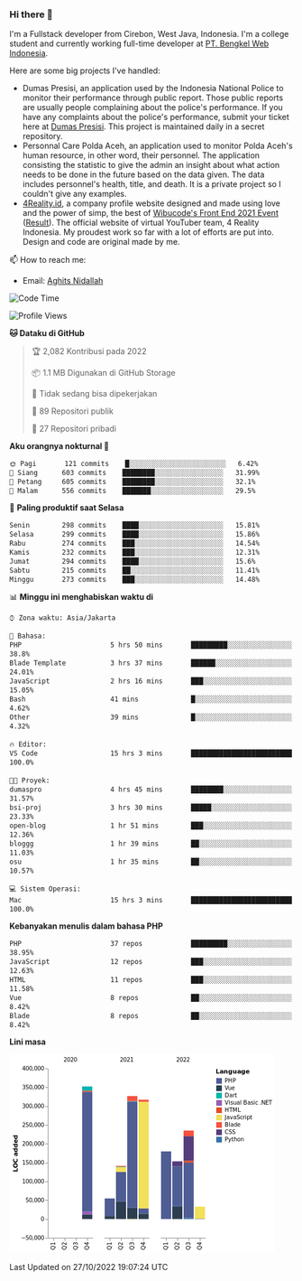 ### Hi there 👋
I'm a Fullstack developer from Cirebon, West Java, Indonesia. I'm a college student and currently working full-time developer at [PT. Bengkel Web Indonesia](https://github.com/PT-Bengkel-Web-Indonesia).

Here are some big projects I've handled:
- Dumas Presisi, an application used by the Indonesia National Police to monitor their performance through public report. Those public reports are usually people complaining about the police's performance. If you have any complaints about the police's performance, submit your ticket here at [Dumas Presisi](https://dumaspresisi.polri.go.id/dumaspro). This project is maintained daily in a secret repository.
- Personnal Care Polda Aceh, an application used to monitor Polda Aceh's human resource, in other word, their personnel. The application consisting the statistic to give the admin an insight about what action needs to be done in the future based on the data given. The data includes personnel's health, title, and death. It is a private project so I couldn't give any examples.
- [4Reality.id](https://4reality.id), a company profile website designed and made using love and the power of simp, the best of [Wibucode's Front End 2021 Event](https://github.com/wibucode02/submision-event-frontend-2021) ([Result](https://github.com/wibucode02/top-5-pemenang-event-front-end-wibucode-2021)). The official website of virtual YouTuber team, 4 Reality Indonesia. My proudest work so far with a lot of efforts are put into. Design and code are original made by me.

📫 How to reach me:
- Email: [Aghits Nidallah](mailto:yourlovelydev@gmail.com)

<!--START_SECTION:waka-->
![Code Time](http://img.shields.io/badge/Code%20Time-1%2C815%20hrs%2027%20mins-blue)

![Profile Views](http://img.shields.io/badge/Profil%20dilihat-2-blue)

**🐱 Dataku di GitHub** 

> 🏆 2,082 Kontribusi pada 2022
 > 
> 📦 1.1 MB Digunakan di GitHub Storage 
 > 
> 🚫 Tidak sedang bisa dipekerjakan
 > 
> 📜 89 Repositori publik 
 > 
> 🔑 27 Repositori pribadi  
 > 
**Aku orangnya nokturnal 🦉** 

```text
🌞 Pagi       121 commits    █░░░░░░░░░░░░░░░░░░░░░░░░   6.42% 
🌆 Siang      603 commits    ████████░░░░░░░░░░░░░░░░░   31.99% 
🌃 Petang     605 commits    ████████░░░░░░░░░░░░░░░░░   32.1% 
🌙 Malam      556 commits    ███████░░░░░░░░░░░░░░░░░░   29.5%

```
📅 **Paling produktif saat Selasa** 

```text
Senin        298 commits    ████░░░░░░░░░░░░░░░░░░░░░   15.81% 
Selasa       299 commits    ████░░░░░░░░░░░░░░░░░░░░░   15.86% 
Rabu         274 commits    ███░░░░░░░░░░░░░░░░░░░░░░   14.54% 
Kamis        232 commits    ███░░░░░░░░░░░░░░░░░░░░░░   12.31% 
Jumat        294 commits    ████░░░░░░░░░░░░░░░░░░░░░   15.6% 
Sabtu        215 commits    ██░░░░░░░░░░░░░░░░░░░░░░░   11.41% 
Minggu       273 commits    ███░░░░░░░░░░░░░░░░░░░░░░   14.48%

```


📊 **Minggu ini menghabiskan waktu di** 

```text
⌚︎ Zona waktu: Asia/Jakarta

💬 Bahasa: 
PHP                      5 hrs 50 mins       █████████░░░░░░░░░░░░░░░░   38.8% 
Blade Template           3 hrs 37 mins       ██████░░░░░░░░░░░░░░░░░░░   24.01% 
JavaScript               2 hrs 16 mins       ███░░░░░░░░░░░░░░░░░░░░░░   15.05% 
Bash                     41 mins             █░░░░░░░░░░░░░░░░░░░░░░░░   4.62% 
Other                    39 mins             █░░░░░░░░░░░░░░░░░░░░░░░░   4.32%

🔥 Editor: 
VS Code                  15 hrs 3 mins       █████████████████████████   100.0%

🐱‍💻 Proyek: 
dumaspro                 4 hrs 45 mins       ████████░░░░░░░░░░░░░░░░░   31.57% 
bsi-proj                 3 hrs 30 mins       █████░░░░░░░░░░░░░░░░░░░░   23.33% 
open-blog                1 hr 51 mins        ███░░░░░░░░░░░░░░░░░░░░░░   12.36% 
bloggg                   1 hr 39 mins        ██░░░░░░░░░░░░░░░░░░░░░░░   11.03% 
osu                      1 hr 35 mins        ██░░░░░░░░░░░░░░░░░░░░░░░   10.57%

💻 Sistem Operasi: 
Mac                      15 hrs 3 mins       █████████████████████████   100.0%

```

**Kebanyakan menulis dalam bahasa PHP** 

```text
PHP                      37 repos            █████████░░░░░░░░░░░░░░░░   38.95% 
JavaScript               12 repos            ███░░░░░░░░░░░░░░░░░░░░░░   12.63% 
HTML                     11 repos            ███░░░░░░░░░░░░░░░░░░░░░░   11.58% 
Vue                      8 repos             ██░░░░░░░░░░░░░░░░░░░░░░░   8.42% 
Blade                    8 repos             ██░░░░░░░░░░░░░░░░░░░░░░░   8.42%

```


**Lini masa**

![Chart not found](https://raw.githubusercontent.com/NikarashiHatsu/NikarashiHatsu/master/charts/bar_graph.png) 


 Last Updated on 27/10/2022 19:07:24 UTC
<!--END_SECTION:waka-->
